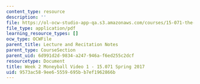 ```yaml
---
content_type: resource
description: ''
file: https://ol-ocw-studio-app-qa.s3.amazonaws.com/courses/15-071-the-analytics-edge-spring-2017/9573ac589ee65559695bb7ef1962866b_MIT15_071S17_Unit2_Moneyball.pdf
file_type: application/pdf
learning_resource_types: []
ocw_type: OCWFile
parent_title: Lecture and Recitation Notes
parent_type: CourseSection
parent_uid: 6d991d2d-9834-a247-946a-f6ed255c2dcf
resourcetype: Document
title: Week 2 Moneyball Video 1 - 15.071 Spring 2017
uid: 9573ac58-9ee6-5559-695b-b7ef1962866b
---
```

